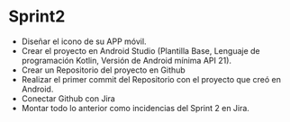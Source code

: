 # Sprint2

  * Diseñar el icono de su APP móvil.
  * Crear el proyecto en Android Studio (Plantilla Base, Lenguaje de programación Kotlin, Versión de Android mínima API 21).
  * Crear un Repositorio del proyecto en Github
  * Realizar el primer commit del Repositorio con el proyecto que creó en Android.
  * Conectar Github con Jira
  * Montar todo lo anterior como incidencias del Sprint 2 en Jira.
  
